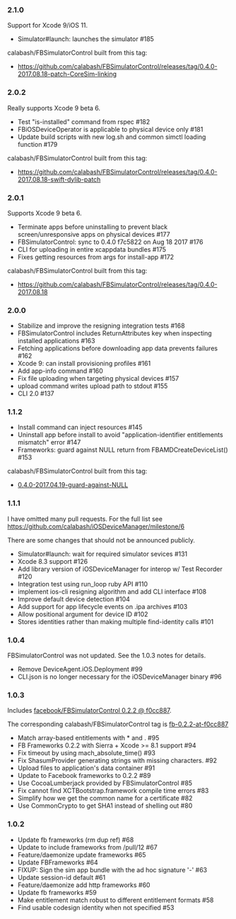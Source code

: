 ### 2.1.0

Support for Xcode 9/iOS 11.

* Simulator#launch: launches the simulator #185

calabash/FBSimulatorControl built from this tag:

* https://github.com/calabash/FBSimulatorControl/releases/tag/0.4.0-2017.08.18-patch-CoreSim-linking

### 2.0.2

Really supports Xcode 9 beta 6.

* Test "is-installed" command from rspec #182
* FBiOSDeviceOperator is applicable to physical device only #181
* Update build scripts with new log.sh and common simctl loading
  function #179

calabash/FBSimulatorControl built from this tag:

* https://github.com/calabash/FBSimulatorControl/releases/tag/0.4.0-2017.08.18-swift-dylib-patch

### 2.0.1

Supports Xcode 9 beta 6.

* Terminate apps before uninstalling to prevent black
  screen/unresponsive apps on physical devices #177
* FBSimulatorControl: sync to 0.4.0 f7c5822 on Aug 18 2017 #176
* CLI for uploading in entire xcappdata bundles #175
* Fixes getting resources from args for install-app #172

calabash/FBSimulatorControl built from this tag:

* https://github.com/calabash/FBSimulatorControl/releases/tag/0.4.0-2017.08.18

### 2.0.0

* Stabilize and improve the resigning integration tests #168
* FBSimulatorControl includes ReturnAttributes key when inspecting
  installed applications #163
* Fetching applications before downloading app data prevents failures #162
* Xcode 9: can install provisioning profiles #161
* Add app-info command #160
* Fix file uploading when targeting physical devices #157
* upload command writes upload path to stdout #155
* CLI 2.0 #137

### 1.1.2

* Install command can inject resources #145
* Uninstall app before install to avoid "application-identifier
  entitlements mismatch" error #147
* Frameworks: guard against NULL return from FBAMDCreateDeviceList() #153

calabash/FBSimulatorControl built from this tag:

* [0.4.0-2017.04.19-guard-against-NULL](https://github.com/calabash/FBSimulatorControl/releases/tag/0.4.0-2017.04.19-guard-against-NULL)

### 1.1.1

I have omitted many pull requests.  For the full list see
https://github.com/calabash/iOSDeviceManager/milestone/6

There are some changes that should not be announced publicly.

* Simulator#launch: wait for required simulator sevices #131
* Xcode 8.3 support #126
* Add library version of iOSDeviceManager for interop w/ Test Recorder #120
* Integration test using run_loop ruby API #110
* implement ios-cli resigning algorithm and add CLI interface #108
* Improve default device detection #104
* Add support for app lifecycle events on .ipa archives #103
* Allow positional argument for device ID #102
* Stores identities rather than making multiple find-identity calls #101

### 1.0.4

FBSimulatorControl was not updated.  See the 1.0.3 notes for details.

* Remove DeviceAgent.iOS.Deployment #99
* CLI.json is no longer necessary for the iOSDeviceManager binary #96

### 1.0.3

Includes [facebook/FBSimulatorControl 0.2.2 @ f0cc887](https://github.com/calabash/FBSimulatorControl/commit/f0cc8874a9fc1474e278db7571f8c35b9f88a354).

The corresponding calabash/FBSimulatorControl tag is [fb-0.2.2-at-f0cc887](https://github.com/calabash/FBSimulatorControl/releases/tag/fb-0.2.2-at-f0cc887-iOSDeviceManager-1.0.3)

* Match array-based entitlements with * and <TEAM ID>. #95
* FB Frameworks 0.2.2 with Sierra + Xcode >= 8.1 support #94
* Fix timeout by using mach\_absolute\_time() #93
* Fix ShasumProvider generating strings with missing characters. #92
* Upload files to application's data container #91
* Update to Facebook frameworks to 0.2.2 #89
* Use CocoaLumberjack provided by FBSimulatorControl #85
* Fix cannot find XCTBootstrap.framework compile time errors #83
* Simplify how we get the common name for a certificate #82
* Use CommonCrypto to get SHA1 instead of shelling out #80

### 1.0.2

* Update fb frameworks (rm dup ref) #68
* Update to include frameworks from /pull/12 #67
* Feature/daemonize update frameworks #65
* Update FBFrameworks #64
* FIXUP: Sign the sim app bundle with the ad hoc signature '-' #63
* Update session-id default #61
* Feature/daemonize add http frameworks #60
* Update fb frameworks #59
* Make entitlement match robust to different entitlement formats #58
* Find usable codesign identity when not specified #53
